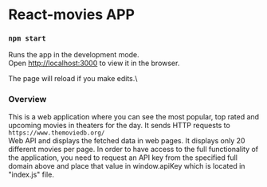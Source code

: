 # React-movies APP

### `npm start`

Runs the app in the development mode.\
Open [http://localhost:3000](http://localhost:3000) to view it in the browser.

The page will reload if you make edits.\

### Overview

This is a web application where you can see the most popular, top rated and upcoming movies in theaters for the day. 
It sends HTTP requests to ```https://www.themoviedb.org/``` <br/> Web API and displays the fetched data in web pages. It displays only 20 different
movies per page.
In order to have access to the full functionality of the application, you need to request an API key from the specified full domain above
and place that value in window.apiKey which is located in "index.js" file.
